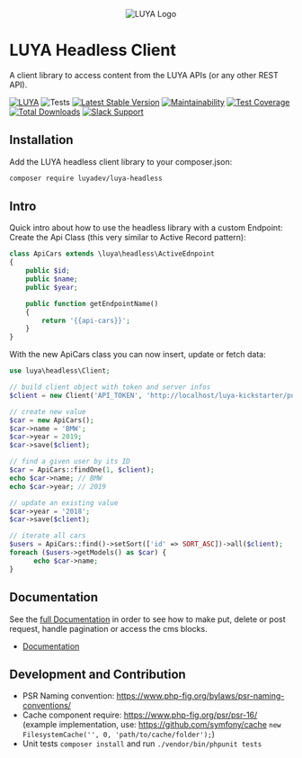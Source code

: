 <p align="center">
  <img src="https://raw.githubusercontent.com/luyadev/luya/master/docs/logo/luya-logo-0.2x.png" alt="LUYA Logo"/>
</p>

# LUYA Headless Client

A client library to access content from the LUYA APIs (or any other REST API).

[![LUYA](https://img.shields.io/badge/Powered%20by-LUYA-brightgreen.svg)](https://luya.io)
![Tests](https://github.com/luyadev/luya-headless/workflows/Tests/badge.svg)
[![Latest Stable Version](https://poser.pugx.org/luyadev/luya-headless/v/stable)](https://packagist.org/packages/luyadev/luya-headless)
[![Maintainability](https://api.codeclimate.com/v1/badges/c83c8a7c8d69f46a5e88/maintainability)](https://codeclimate.com/github/luyadev/luya-headless/maintainability)
[![Test Coverage](https://api.codeclimate.com/v1/badges/c83c8a7c8d69f46a5e88/test_coverage)](https://codeclimate.com/github/luyadev/luya-headless/test_coverage)
[![Total Downloads](https://poser.pugx.org/luyadev/luya-headless/downloads)](https://packagist.org/packages/luyadev/luya-headless)
[![Slack Support](https://img.shields.io/badge/Slack-luyadev-yellowgreen.svg)](https://slack.luya.io/)

## Installation

Add the LUYA headless client library to your composer.json:

```sh
composer require luyadev/luya-headless
```

## Intro

Quick intro about how to use the headless library with a custom Endpoint: Create the Api Class (this very similar to Active Record pattern):

```php
class ApiCars extends \luya\headless\ActiveEdnpoint
{
    public $id;
    public $name;
    public $year;

    public function getEndpointName()
    {
        return '{{api-cars}}';
    }
}
```

With the new ApiCars class you can now insert, update or fetch data:

```php
use luya\headless\Client;

// build client object with token and server infos
$client = new Client('API_TOKEN', 'http://localhost/luya-kickstarter/public_html');

// create new value
$car = new ApiCars();
$car->name = 'BMW';
$car->year = 2019;
$car->save($client);

// find a given user by its ID
$car = ApiCars::findOne(1, $client);
echo $car->name; // BMW
echo $car->year; // 2019

// update an existing value
$car->year = '2018';
$car->save($client);

// iterate all cars
$users = ApiCars::find()->setSort(['id' => SORT_ASC])->all($client);
foreach ($users->getModels() as $car) {
      echo $car->name;
}
```

## Documentation

See the [full Documentation](guide/README.md) in order to see how to make put, delete or post request, handle pagination or access the cms blocks.

+ [Documentation](guide/README.md)

## Development and Contribution

+ PSR Naming convention: https://www.php-fig.org/bylaws/psr-naming-conventions/
+ Cache component require: https://www.php-fig.org/psr/psr-16/ (example implementation, use: https://github.com/symfony/cache `new FilesystemCache('', 0, 'path/to/cache/folder');`)
+ Unit tests `composer install` and run `./vendor/bin/phpunit tests`
